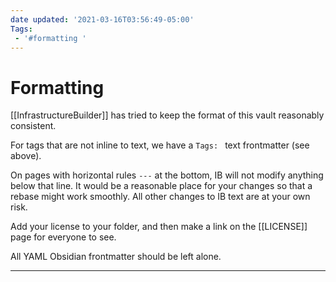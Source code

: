 ```yaml
---
date updated: '2021-03-16T03:56:49-05:00'
Tags: 
 - '#formatting '
---
```


# Formatting

[[InfrastructureBuilder]] has tried to keep the format of this vault reasonably consistent.

For tags that are not inline to text, we have a ` Tags:  ` text frontmatter (see above).

On pages with horizontal rules `---` at the bottom, IB will not modify anything below that line.  It would be a reasonable place for your changes so that a rebase might work smoothly.  All other changes to IB text are at your own risk.  

Add your license to your folder, and then make a link on the [[LICENSE]] page for everyone to see.

All YAML Obsidian frontmatter should be left alone.

---
